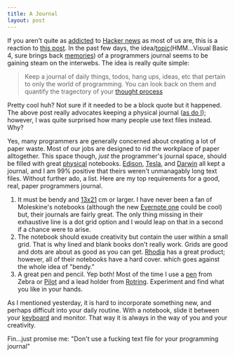```yaml
---
title: A Journal
layout: post
---
```


If you aren't quite as [addicted][1] to [Hacker news][2] as most of us
are, this is a reaction to [this post][3]. In the past few days, the
idea/[topic][4](HMM...Visual Basic 4, sure brings back [memories][5]) of
a programmers journal seems to be gaining steam on the interwebs. The
idea is really quite simple:

> Keep a journal of daily things, todos, hang ups, ideas, etc that
> pertain to only the world of programming. You can look back on them
> and quantify the tragectory of your [thought process][6]

Pretty cool huh? Not sure if it needed to be a block quote but it
happened. The above post really advocates keeping a physical journal ([as
do I][7]); however, I was quite surprised how many people use text files instead.
Why?

Yes, many programmers are generally concerned about creating a lot of
paper waste. Most of our jobs are designed to rid the workplace of paper
alltogether. This space though, _just_ the programmer's journal space,
should be filled with great [physical][8] notebooks. [Edison][9], [Tesla][10], and
[Darwin][11] all kept a journal, and I am 99% positive that theirs weren't
unmanagably long text files. Without further ado, a list. Here are my top requirements for a good,
real, paper programmers journal.

1. It must be bendy and [13x21][12] cm or larger. I have never been a fan
   of Moleskine's notebooks (although the new [Evernote one][13] could
   be cool) but, their journals are fairly great. The only thing missing
   in their exhaustive line is a dot grid option and I would leap on
   that in a second if a chance were to arise.
1. The notebook should exude creativity but contain the user within a
   small grid. That is why lined and blank books don't really work.
   Grids are good and dots are about as good as you can get. [Rhodia][12] has a great product; however,
   all of their notebooks have a hard cover. which goes against the
   whole idea of "bendy."
1. A great pen and pencil. Yep both! Most of the time I use a [pen][13]
   from Zebra or [Pilot][14] and a lead holder from [Rotring][15].
   Experiment and find what you like in your hands.

As I mentioned yesterday, it is hard to incorporate something new, and
perhaps difficult into your daily routine. With a notebook, slide it
between your [keyboard][16] and monitor. That way it is always in the
way of you and your creativity.

Fin...just promise me: "Don't use a fucking text file for your
programming journal"

[1]: http://dribbble.s3.amazonaws.com/users/21414/screenshots/478981/addicted.jpg
[2]: http://news.ycombinator.com/
[3]: https://gist.github.com/3444793
[4]: http://www.amazon.com/Official-Visual-Basic-Programmers-Journal/dp/078970465X?tag=duckduckgo-d-20
[5]: http://youtu.be/-JFfN5pKzFU
[6]: https://gimmebar.com/view/503258b5aac422d76f000036/big
[7]: http://cloudbacon.com/2012-08-14-Fun-Found-In-Notecards
[8]: https://gimmebar.com/view/50340b0029ca154d3d000026/big
[9]: http://edison.rutgers.edu/
[10]: http://www.teslauniverse.com/nikola-tesla-books-notebook-from-edison-machine-works-by-nikola-tesla
[11]: http://darwin-online.org.uk/EditorialIntroductions/vanWyhe_notebooks.html
[12]: http://www.rhodiapads.com/collections_boutique_webnotebook.shtml
[13]: http://www.jetpens.com/search?q=zebra+sansa+clip
[14]: http://www.jetpens.com/Pilot-Hi-Tec-C-Gel-Ink-Pen-0.3-mm-Basic-Colors-Blue-Black/pd/50
[15]: http://www.jetpens.com/Rotring-300-Lead-Holder-2-mm-Black-Body/pd/8036
[16]: http://www.elitekeyboards.com/
